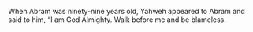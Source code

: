 When Abram was ninety-nine years old, Yahweh appeared to Abram and said to him, “I am God Almighty. Walk before me and be blameless.